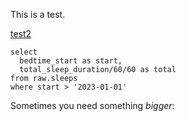 This is a test.

[test2](test/test2)

```sleeps
select
  bedtime_start as start,
  total_sleep_duration/60/60 as total
from raw.sleeps
where start > '2023-01-01'
``` 

Sometimes you need something *bigger*: 
<BigValue data={sleeps} value=total />

<BarChart
    title='Total sleep'
    subtitle='Hours'
    data={sleeps}
    x=start
    y=total
/>
